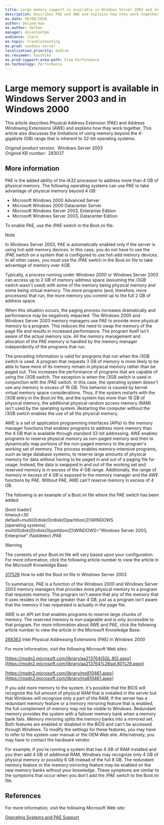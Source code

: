 ```yaml
---
title: Large memory support is available in Windows Server 2003 and in Windows 2000
description: Describes PAE and AWE and explains how they work together and also discusses the limitations of using memory beyond the 4-GB range that is inherent to 32-bit operating systems.
ms.date: 09/08/2020
author: Deland-Han
ms.author: delhan
manager: dscontentpm
audience: itpro
ms.topic: troubleshooting
ms.prod: windows-server
localization_priority: medium
ms.reviewer: kaushika
ms.prod-support-area-path: Slow Performance
ms.technology: Performance
---
```

# Large memory support is available in Windows Server 2003 and in Windows 2000

This article describes Physical Address Extension (PAE) and Address Windowing Extensions (AWE) and explains how they work together. This article also discusses the limitations of using memory beyond the 4-gigabyte (GB) range that is inherent to 32-bit operating systems.

_Original product version:_ &nbsp;Windows Server 2003  
_Original KB number:_ &nbsp;283037

## More information

PAE is the added ability of the IA32 processor to address more than 4 GB of physical memory. The following operating systems can use PAE to take advantage of physical memory beyond 4 GB:
- Microsoft Windows 2000 Advanced Server
- Microsoft Windows 2000 Datacenter Server
- Microsoft Windows Server 2003, Enterprise Edition
- Microsoft Windows Server 2003, Datacenter Edition

To enable PAE, use the /PAE switch in the Boot.ini file.

> [!NOTE]
> In Windows Server 2003, PAE is automatically enabled only if the server is using hot-add memory devices. In this case, you do not have to use the /PAE switch on a system that is configured to use hot-add memory devices. In all other cases, you must use the /PAE switch in the Boot.ini file to take advantage of memory over 4GB.

Typically, a process running under Windows 2000 or Windows Server 2003 can access up to 2 GB of memory address space (assuming the /3GB switch wasn't used) with some of the memory being physical memory and some being virtual memory. The more programs (and, therefore, more processes) that run, the more memory you commit up to the full 2 GB of address space.

When this situation occurs, the paging process increases dramatically and performance may be negatively impacted. The Windows 2000 and Windows Server 2003 memory managers use PAE to provide more physical memory to a program. This reduces the need to swap the memory of the page file and results in increased performance. The program itself isn't aware of the actual memory size. All the memory management and allocation of the PAE memory is handled by the memory manager independently of the programs that run.

The preceding information is valid for programs that run when the /3GB switch is used. A program that requests 3 GB of memory is more likely to be able to have more of its memory remain in physical memory rather than be paged out. This increases the performance of programs that are capable of using the /3GB switch. The exception is when the /3GB switch is used in conjunction with the /PAE switch. In this case, the operating system doesn't use any memory in excess of 16 GB. This behavior is caused by kernel virtual memory space considerations. Thus, if the system restarts with the /3GB entry in the Boot.ini file, and the system has more than 16 GB of physical memory, the additional physical random access memory (RAM) isn't used by the operating system. Restarting the computer without the /3GB switch enables the use of all the physical memory.

AWE is a set of application programming interfaces (APIs) to the memory manager functions that enables programs to address more memory than the 4 GB that is available through standard 32-bit addressing. AWE enables programs to reserve physical memory as non-paged memory and then to dynamically map portions of the non-paged memory to the program's working set of memory. This process enables memory-intensive programs, such as large database systems, to reserve large amounts of physical memory for data without having to be paged in and out of a paging file for usage. Instead, the data is swapped in and out of the working set and reserved memory is in excess of the 4-GB range. Additionally, the range of memory in excess of 4 GB is exposed to the memory manager and the AWE functions by PAE. Without PAE, AWE can't reserve memory in excess of 4 GB.

The following is an example of a Boot.ini file where the PAE switch has been added:

[boot loader]  
timeout=30  
default=multi(0)disk(0)rdisk(0)partition(2)\WINDOWS  
[operating systems]  
multi(0)disk(0)rdisk(0)partition(2)\WINDOWS="Windows Server 2003, Enterprise" /fastdetect /PAE  

> [!WARNING]
> The contents of your Boot.ini file will vary based upon your configuration. For more information, click the following article number to view the article in the Microsoft Knowledge Base:

[317526](https://support.microsoft.com/help/317526) How to edit the Boot.ini file in Windows Server 2003  

To summarize, PAE is a function of the Windows 2000 and Windows Server 2003 memory managers that provides more physical memory to a program that requests memory. The program isn't aware that any of the memory that it uses resides in the range greater than 4 GB, just as a program isn't aware that the memory it has requested is actually in the page file.

AWE is an API set that enables programs to reserve large chunks of memory. The reserved memory is non-pageable and is only accessible to that program. For more information about AWE and PAE, click the following article number to view the article in the Microsoft Knowledge Base:

[268363](https://support.microsoft.com/help/268363) Intel Physical Addressing Extensions (PAE) in Windows 2000  

For more information, visit the following Microsoft Web sites:

[https://msdn2.microsoft.com/library/aa213764(SQL.80).aspx](https://msdn2.microsoft.com/library/aa213764%28sql.80%29.aspx)

[https://msdn2.microsoft.com/library/ms810461.aspx](https://msdn2.microsoft.com/library/ms810461.aspx)

If you add more memory to the system, it's possible that the BIOS will recognize the full amount of physical RAM that is installed in the server but that Windows will recognize only a part of the RAM. If the server has a redundant memory feature or a memory mirroring feature that is enabled, the full complement of memory may not be visible to Windows. Redundant memory provides the system with a failover memory bank when a memory bank fails. Memory mirroring splits the memory banks into a mirrored set. Both features are enabled or disabled in the BIOS and can't be accessed through Windows. To modify the settings for these features, you may have to refer to the system user manual or the OEM Web site. Alternatively, you may have to contact the hardware vendor.

For example, if you're running a system that has 4 GB of RAM installed and you then add 4 GB of additional RAM, Windows may recognize only 4 GB of physical memory or possibly 6 GB instead of the full 8 GB. The redundant memory feature or the memory mirroring feature may be enabled on the new memory banks without your knowledge. These symptoms are similar to the symptoms that occur when you don't add the /PAE switch to the Boot.ini file.

## References

For more information, visit the following Microsoft Web site:

[Operating Systems and PAE Support](https://www.microsoft.com/whdc/system/platform/server/pae/pae_os.mspx)
